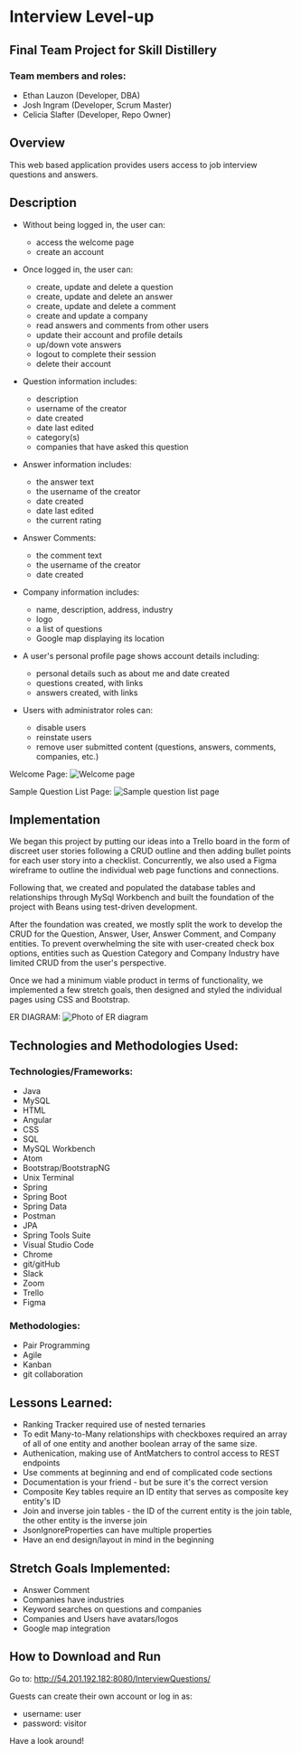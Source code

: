 # Interview Level-up

## Final Team Project for Skill Distillery

### Team members and roles:

* Ethan Lauzon (Developer, DBA)
* Josh Ingram (Developer, Scrum Master)
* Celicia Slafter (Developer, Repo Owner)

## Overview
This web based application provides users access to job interview questions and answers.   

## Description  
  * Without being logged in, the user can:
      * access the welcome page
      * create an account

  * Once logged in, the user can:
      * create, update and delete a question
      * create, update and delete an answer
      * create, update and delete a comment
      * create and update a company
      * read answers and comments from other users
      * update their account and profile details
      * up/down vote answers
      * logout to complete their session
      * delete their account

  * Question information includes:
      * description
      * username of the creator
      * date created
      * date last edited
      * category(s)
      * companies that have asked this question

  * Answer information includes:
      * the answer text
      * the username of the creator
      * date created
      * date last edited
      * the current rating

  * Answer Comments:
      * the comment text
      * the username of the creator
      * date created

  * Company information includes:
      * name, description, address, industry
      * logo
      * a list of questions
      * Google map displaying its location


  * A user's personal profile page shows account details including:
      * personal details such as about me and date created
      * questions created, with links
      * answers created, with links

  * Users with administrator roles can:
      * disable users
      * reinstate users
      * remove user submitted content (questions, answers, comments, companies, etc.)

Welcome Page:
![Welcome page](https://github.com/clslafter/FinalProject/blob/main/Welcome%20page%20screen%20shot.png)

Sample Question List Page:
![Sample question list page](https://github.com/clslafter/FinalProject/blob/main/Question%20list%20screen%20shot.png)

## Implementation

We began this project by putting our ideas into a Trello board in the form of discreet user stories following a CRUD outline and then adding bullet points for each user story into a checklist. Concurrently, we also used a Figma wireframe to outline the individual web page functions and connections.

Following that, we created and populated the database tables and relationships through MySql Workbench and built the foundation of the project with Beans using test-driven development.

After the foundation was created, we mostly split the work to develop the CRUD for the Question, Answer, User, Answer Comment, and Company entities.  To prevent overwhelming the site with user-created check box options, entities such as Question Category and Company Industry have limited CRUD from the user's perspective.  

Once we had a minimum viable product in terms of functionality, we implemented a few stretch goals, then designed and styled the individual pages using CSS and Bootstrap.

ER DIAGRAM:
![Photo of ER diagram](https://github.com/clslafter/FinalProject/blob/main/DB/interviewquestion.png)

## Technologies and Methodologies Used:
### Technologies/Frameworks:
  * Java
  * MySQL
  * HTML
  * Angular
  * CSS
  * SQL
  * MySQL Workbench
  * Atom
  * Bootstrap/BootstrapNG
  * Unix Terminal
  * Spring
  * Spring Boot
  * Spring Data
  * Postman
  * JPA
  * Spring Tools Suite
  * Visual Studio Code
  * Chrome
  * git/gitHub
  * Slack
  * Zoom  
  * Trello
  * Figma

### Methodologies:
  * Pair Programming
  * Agile
  * Kanban
  * git collaboration

## Lessons Learned:
  * Ranking Tracker required use of nested ternaries  
  * To edit Many-to-Many relationships with checkboxes required an array of all of one entity and another boolean array of the same size.
  * Authenication, making use of AntMatchers to control access to REST endpoints
  * Use comments at beginning and end of complicated code sections
  * Documentation is your friend - but be sure it's the correct version
  * Composite Key tables require an ID entity that serves as composite key entity's ID
  * Join and inverse join tables - the ID of the current entity is the join table, the other entity is the inverse join
  * JsonIgnoreProperties can have multiple properties
  * Have an end design/layout in mind in the beginning

## Stretch Goals Implemented:
  * Answer Comment
  * Companies have industries
  * Keyword searches on questions and companies
  * Companies and Users have avatars/logos
  * Google map integration


## How to Download and Run
Go to: http://54.201.192.182:8080/InterviewQuestions/

Guests can create their own account or log in as:
* username: user
* password: visitor

Have a look around!
